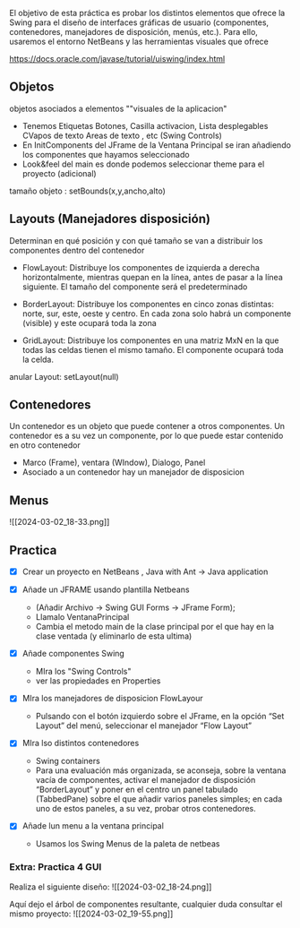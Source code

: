 El objetivo de esta práctica es probar los distintos elementos que ofrece la Swing para el
diseño de interfaces gráficas de usuario (componentes, contenedores, manejadores de disposición, menús, etc.). Para ello, usaremos el entorno NetBeans y las herramientas visuales que ofrece

https://docs.oracle.com/javase/tutorial/uiswing/index.html

## Objetos 
objetos asociados a elementos ""visuales de la aplicacion"
- Tenemos Etiquetas Botones, Casilla activacion, Lista desplegables CVapos de texto Areas de texto , etc (Swing Controls)
- En InitComponents del JFrame de la Ventana Principal se iran añadiendo los componentes que hayamos seleccionado 
- Look&feel del main es donde podemos seleccionar theme para el proyecto (adicional)

tamaño objeto : setBounds(x,y,ancho,alto)
## Layouts (Manejadores disposición)
Determinan en qué posición y con qué tamaño se van a distribuir los componentes dentro del contenedor
- FlowLayout:  Distribuye los componentes de izquierda a derecha horizontalmente, mientras quepan en la línea, antes de pasar a la línea siguiente. El tamaño del componente será el predeterminado

- BorderLayout: Distribuye los componentes en cinco zonas distintas: norte, sur, este, oeste y centro. En cada zona solo habrá un componente (visible) y este ocupará toda la zona

- GridLayout: Distribuye los componentes en una matriz MxN en la que todas las celdas tienen el mismo tamaño. El componente ocupará toda la celda.

anular Layout: setLayout(null)

## Contenedores
Un contenedor es un objeto que puede contener a otros componentes. Un contenedor es a su vez un componente, por lo que puede estar contenido en otro contenedor
- Marco (Frame), ventara (WIndow), Dialogo, Panel
- Asociado a un contenedor hay un manejador de disposicion

## Menus
![[2024-03-02_18-33.png]]
## Practica 


- [x] Crear un proyecto en NetBeans , Java with Ant -> Java application 
- [x] Añade un JFRAME usando plantilla Netbeans
	- (Añadir Archivo → Swing GUI Forms → JFrame Form);
	- Llamalo VentanaPrincipal
	- Cambia el metodo main de la clase principal por el que hay en la clase ventada (y eliminarlo de esta ultima)

 - [x] Añade componentes Swing 
	 - MIra los "Swing Controls"
	 - ver las propiedades en Properties 

 - [x] MIra los manejadores de disposicion FlowLayour
	 - Pulsando con el botón izquierdo sobre el JFrame, en la opción “Set Layout” del menú, seleccionar el manejador “Flow Layout”

 - [x] MIra lso distintos contenedores 
	 - Swing containers
	 - Para una evaluación más organizada, se aconseja, sobre la ventana vacía de componentes, activar el manejador de disposición “BorderLayout” y poner en el centro un panel tabulado (TabbedPane) sobre el que añadir varios paneles simples; en cada uno de estos paneles, a su vez, probar otros contenedores.

 - [x] Añade lun menu a la ventana principal
	 - Usamos los Swing Menus de la paleta de netbeas


### Extra: Practica 4 GUI
Realiza el siguiente diseño:
![[2024-03-02_18-24.png]]


Aquí dejo el árbol de componentes resultante, cualquier duda consultar el mismo proyecto:
![[2024-03-02_19-55.png]]
